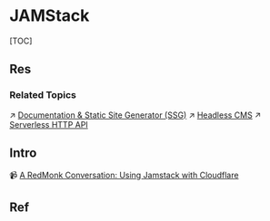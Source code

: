 # JAMStack

[TOC]



## Res
### Related Topics
↗ [Documentation & Static Site Generator (SSG)](../🤖%20WebApps/Documentation%20&%20Static%20Site%20Generator%20(SSG)/Documentation%20&%20Static%20Site%20Generator%20(SSG).md)
↗ [Headless CMS](../🤖%20WebApps/Content%20Management%20System%20(CMS)/Headless%20CMS/Headless%20CMS.md)
↗ [Serverless HTTP API](../../🥪%20Middleware/👬%20Web%20API%20Dev%20&%20Data%20Access%20Layer/Web%20API/Serverless%20HTTP%20API/Serverless%20HTTP%20API.md)



## Intro
📹 [A RedMonk Conversation: Using Jamstack with Cloudflare](https://youtu.be/mzgmxTa0m8o)



## Ref
[JAMStack 架构简介]: https://www.jianshu.com/p/400762fe6c8d
[Introduction to the Jamstack: Build Secure, High-Performance Sites]: https://www.sitepoint.com/learn-jamstack/
